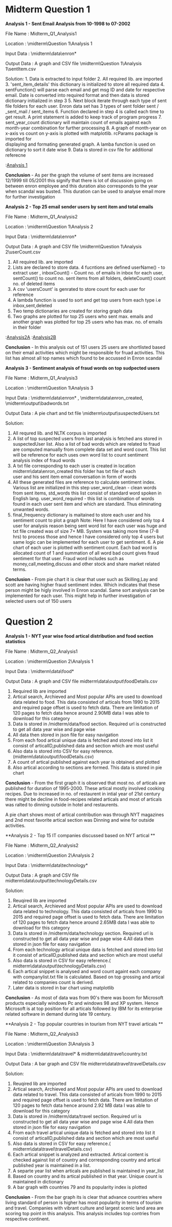 
# Midterm Question 1

**Analysis 1 - Sent Email Analysis from 10-1998 to 07-2002**                                                                     

File Name : Midterm_Q1_Analysis1

Location  : \midterm\Question 1\Analysis 1

Input Data : \midterm\data\enron\*

Output Data : A graph and CSV file \midterm\Question 1\Analysis 1\sentItem.csv


Solution:
    1. Data is extracted to input folder
    2. All required lib. are imported
    3. 'sent_item_details' this dictionary is initialized to store all required data
    4. sentFunction() will parse each email and get msg ID and date for respective email. Date is converted into required format
       and then data is stored dictionary initialized in step 3
    5. Next block iterate through each type of sent file folders for each user. Enron data set has 3 types of sent folder
       sent / _sent_mail / sent_items
    6. Function declared in step 4 is called each time to get result. A print statement is added to keep track of program
       progress
    7. sent_year_count dictionary will maintain count of emails against each month-year combination for further processing
    8. A graph of month-year on x-axis vs count on y-axis is plotted with matplotlib. rcParams package is imported for      
    displaying and formating generated graph. A lamba function is used on dictionary to sort it date wise
    9. Data is stored in csv file  for additional referecne
 
    

:[Analysis 1](/midterm/output/Q1A1.JPG)

**Conclusion** - As per the graph the volume of sent items are increased 12/1999 till 05/2001 this signify that there is lot of discussion going on between enron employee and this duration also corresponds to the year when scandal was busted. This duration can be used to analyse email more for further investigation

**Analysis 2 - Top 25 email sender users by sent item and total emails**                                                                     

File Name : Midterm_Q1_Analysis2

Location  : \midterm\Question 1\Analysis 2

Input Data : \midterm\data\enron\*

Output Data : A graph and CSV file \midterm\Question 1\Analysis 2\userCount.csv

1. All required lib. are imported
2. Lists are declared to store data. 4 fucntions are defined userName() - to extract user , inboxCount() - Count no. of emails in inbox for each user, sentCount() to count no. sent items from all folders, deleteCount() count no. of deleted items
3. A csv 'usersCount' is genrated to store count for each user for reference
4. A lambda function is used to sort and get top users from each type i.e inbox,sent,deleted
5. Two temp dictionaries are created for storing graph data
6. Two graphs are plotted for top 25 users who sent max. emails and another graph was plotted for top 25 users who has max. no. of emails in their folder

:[Analysis2A](midterm/output/Q1A2a.JPG)
:[Analysis2B](midterm/output/Q1A2b.JPG)

**Conclusion** - In this analysis out of 151 users 25 users are shortlisted based on their email activities which might be responsible for fruad activities. This list has almost all top names which found to be accussed in Enron scandal 

**Analysis 3 - Sentiment analysis of fraud words on top sudpected users**

File Name : Midterm_Q1_Analysis3

Location : \midterm\Question 1\Analysis 3

Input Data : \midterm\data\enron\* , \midterm\data\enron_created, \midterm\output\badwords.txt

Output Data : A pie chart and txt file \midterm\output\suspectedUsers.txt

Solution:
   1. All requred lib. and NLTK corpus is imported
   2. A list of top suspected users from last analysis is fetched ans stored in suspectedUser list.
      Also a list of bad words which are related to fraud are computed manually from complete data set and word count. This list 
      will be reference for each uses own word list to count sentiment analysis index of fraud words
   3. A txt file corresponding to each user is created in location midterm\data\enron_created this folder has txt file of each    
      user and his sent item email conversation in form of words
   4. All these generated files are reference to calculate sentiment index. Various list are initialized in this step
      user_word_clean - clean words from sent items, std_words this list consist of standard word spoken in English lang.
      user_word_required - this list is combination of words found in each user sent item and which are standard. Thus
      eliminating unwanted words. 
   5. final_frequency dictionary is maitained to store each user and his sentiment count to plot a graph
      Note: Here I have considered only top 4 user for analysis reason being sent word list for each user was huge and txt file      created was of size 7+ MB. System was taking more time (7-8 hrs) to process those and hence I have considered only top 4 
      users but same logic can be implemented for each user to get sentiment.
    6. A pie chart of each user is plotted with sentiment count. Each bad word is allocated count of 1 and summation of all word
       bad count gives fraud sentiment for that user. Fraud word includes such as money,call,meeting,discuss and other stock and        share market related terms.
 
 
 **Conclusion** - From pie chart it is clear that user such as Skilling,Lay and scott are having higher fraud sentiment index. Which indicates that these person might be higly involved in Enron scandal. Same sort analysis can be implemented for each user. This might help in further investigation of selected users out of 150 users

# Question 2

**Analysis 1 - NYT year wise food artical distribution and  food section statistics**                                                                     

File Name : Midterm_Q2_Analysis1

Location  : \midterm\Question 2\Analysis 1

Input Data : \midterm\data\food\*

Output Data : A graph and CSV file midterm\\data\\output\\foodDetails.csv


1. Required lib are imported
2. Artical search, Archieved and Most popular APIs are used to download data related to food. This data consisted of articals from 1990 to 2015 and required page offset is used to fetch data. There are limitation of 120 pages to fetch data hence around 2.90MB data I was able to download for this category
3. Data is stored in /midterm/data/food section. Required url is constructed to get all data year wise and page wise
4. All data then stored in json file for easy navigation
5. From each food artical unique data is fetched and stored into list it consist of articalID,published data and section which are most useful
6. Also data is stored into CSV for easy reference. (midterm\data\output\foodDetails.csv)
7. A count of artical published against each year is obtained and plotted
8. Also artical according to sections are formed. This data is stored in pie chart

**Conclusion** - From the first graph it is observed that most no. of articals are published for duration of 1995-2000. These artical mostly involved cooking recipes. Due to increased in no. of restaurent in intial year of 21st century there might be decline in food-recipes related articals and most of articals was ralted to dinning outside in hotel and restaurents.

A pie chart shows most of artical contribution was through NYT magazines and 2nd most favorite artical section was Dinning and wine for outside activities.

**Analysis 2 - Top 15 IT companies discussed based on NYT artical **                                                                     

File Name : Midterm_Q2_Analysis2

Location  : \midterm\Question 2\Analysis 2

Input Data : \midterm\data\technology\*

Output Data : A graph and CSV file midterm\\data\\output\\technologyDetails.csv

Solution:
 1. Reuqired lib are imported
 2. Artical search, Archieved and Most popular APIs are used to download data related to technology. This data consisted of articals from 1990 to 2015 and required page offset is used to fetch data. There are limitation of 120 pages to fetch data hence around 2.65MB data I was able to download for this category
 3. Data is stored in /midterm/data/technology section. Required url is constructed to get all data year wise and page wise
 4.All data then stored in json file for easy navigation
 5. From each technology artical unique data is fetched and stored into list it consist of articalID,published data and section   which are most useful
 6. Also data is stored in CSV for easy reference.( midterm\data\output\technologyDetails.csv)
 7. Each artical snippet is analysed and word count againt each company with companylist.txt file is calculated. Based on top grossing and artical related to companies count is derived.
 8. Later data is stored in bar chart using matplotlib
 
**Conclusion** - As most of data was from 90's there was boom for Microsoft products especially windows Pc and windows 98 and XP system. Hence Microsoft is at top position for all articals followed by IBM for its enterprise related software in demand during late 19 century.


**Analysis 2 - Top popular countries in tourism from NYT travel articals **                                                                     

File Name : Midterm_Q2_Analysis3

Location  : \midterm\Question 3\Analysis 3

Input Data : \midterm\data\travel\*  & midterm\\data\\travel\\country.txt

Output Data : A  bar graph and CSV file midterm\\data\\travel\\travelDetails.csv

Solution:
 1. Reuqired lib are imported
 2. Artical search, Archieved and Most popular APIs are used to download data related to travel. This data consisted of articals from 1990 to 2015 and required page offset is used to fetch data. There are limitation of 120 pages to fetch data hence around 2.92 MB data I was able to download for this category
 3. Data is stored in /midterm/data/travel section. Required url is constructed to get all data year wise and page wise
 4.All data then stored in json file for easy navigation
 5. From each travel artical unique data is fetched and stored into list it consist of articalID,published data and section   which are most useful
 6. Also data is stored in CSV for easy reference.( midterm\\data\\travel\\travelDetails.csv)
 8. Each artical snippet is analyzed and extracted. Artical content is checked against list of country and corresponding country and artical published year is maintained in a list. 
 9. A separte year list when articals are published is maintained in year_list
 10. Based on country and its artical published in that year. Unique count is maintained in dictionary
 11. A bar graph with countries 79 and its popularity index is plotted
 
 **Conclusion** - From the bar graph its is clear that advance countries where living standard of person is higher has most popularity in terms of tourism and travel. Companies with vibrant culture and largest  scenic land area are scoring top point in this analysis. This analysis includes top contries from respective continent. 


```python

```
